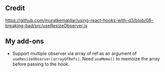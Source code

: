 ## Credit

https://github.com/muratkemaldar/using-react-hooks-with-d3/blob/08-breaking-bad/src/useResizeObserver.js

## My add-ons

- Support multiple observer via array of ref as an argument of `useResizeObserver(arrayOfRefs)`. Need `useMemo()` to memoize the array before passing to the hook.
